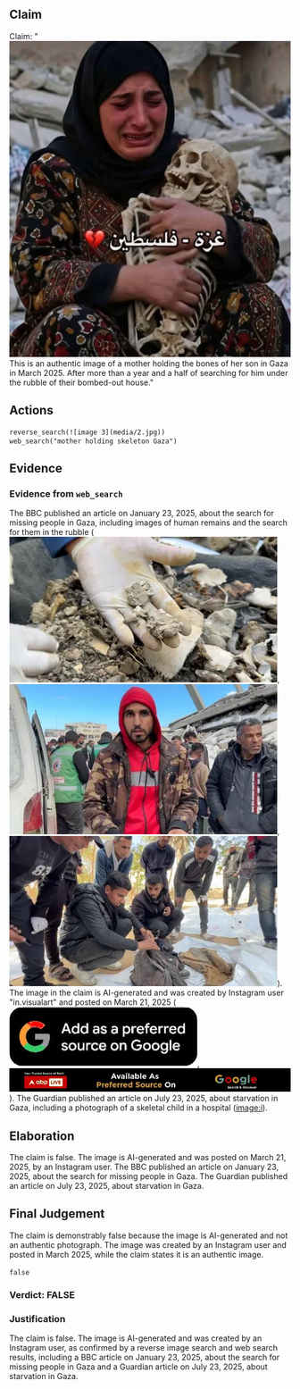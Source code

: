 ## Claim
Claim: "![image 3](media/2.jpg) This is an authentic image of a mother holding the bones of her son in Gaza in March 2025. After more than a year and a half of searching for him under the rubble of their bombed-out house."

## Actions
```
reverse_search(![image 3](media/2.jpg))
web_search("mother holding skeleton Gaza")
```

## Evidence
### Evidence from `web_search`
The BBC published an article on January 23, 2025, about the search for missing people in Gaza, including images of human remains and the search for them in the rubble (![image 4855](media/2025-08-23_01-21-1755912092-047535.jpg), ![image 4857](media/2025-08-23_01-21-1755912092-369030.jpg), ![image 4859](media/2025-08-23_01-21-1755912092-618140.jpg)). The image in the claim is AI-generated and was created by Instagram user "in.visualart" and posted on March 21, 2025 (![image 4864](media/2025-08-23_01-21-1755912095-453953.jpg), ![image 4867](media/2025-08-23_01-21-1755912109-130570.jpg)). The Guardian published an article on July 23, 2025, about starvation in Gaza, including a photograph of a skeletal child in a hospital (<image:i>).


## Elaboration
The claim is false. The image is AI-generated and was posted on March 21, 2025, by an Instagram user. The BBC published an article on January 23, 2025, about the search for missing people in Gaza. The Guardian published an article on July 23, 2025, about starvation in Gaza.


## Final Judgement
The claim is demonstrably false because the image is AI-generated and not an authentic photograph. The image was created by an Instagram user and posted in March 2025, while the claim states it is an authentic image.

`false`


### Verdict: FALSE

### Justification
The claim is false. The image is AI-generated and was created by an Instagram user, as confirmed by a reverse image search and web search results, including a BBC article on January 23, 2025, about the search for missing people in Gaza and a Guardian article on July 23, 2025, about starvation in Gaza.
